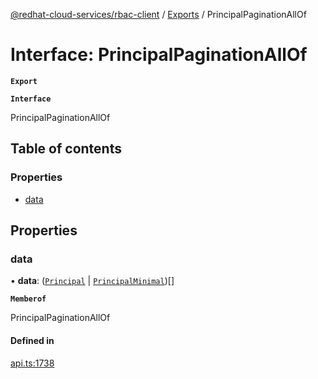 [@redhat-cloud-services/rbac-client](../README.md) / [Exports](../modules.md) / PrincipalPaginationAllOf

# Interface: PrincipalPaginationAllOf

**`Export`**

**`Interface`**

PrincipalPaginationAllOf

## Table of contents

### Properties

- [data](PrincipalPaginationAllOf.md#data)

## Properties

### data

• **data**: ([`Principal`](Principal.md) \| [`PrincipalMinimal`](PrincipalMinimal.md))[]

**`Memberof`**

PrincipalPaginationAllOf

#### Defined in

[api.ts:1738](https://github.com/RedHatInsights/javascript-clients/blob/master/packages/rbac/api.ts#L1738)
